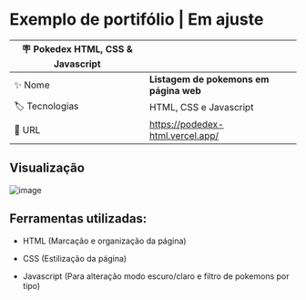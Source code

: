 # Exemplo de portifólio | Em ajuste


| :placard: Pokedex HTML, CSS & Javascript |     |
| -------------  | --- |
| :sparkles: Nome        | **Listagem de pokemons em página web**
| :label: Tecnologias | HTML, CSS e Javascript
| :rocket: URL         | https://podedex-html.vercel.app/

## Visualização

![image](https://imgur.com/rOrQkXT.png)

## Ferramentas utilizadas:

* HTML (Marcação e organização da página)

* CSS (Estilização da página)

* Javascript (Para alteração modo escuro/claro e filtro de pokemons por tipo)
